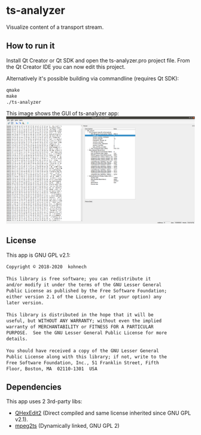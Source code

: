 # ts-analyzer
Visualize content of a transport stream.

## How to run it
Install Qt Creator or Qt SDK and open the ts-analyzer.pro project file.
From the Qt Creator IDE you can now edit this project.

Alternatively it's possible building via commandline (requires Qt SDK):
    
    qmake
    make
    ./ts-analyzer


This image shows the GUI of ts-analyzer app:
![Ts Analyzer](images/ts-analyzer-gui.png)

## License
This app is GNU GPL v2.1:

    Copyright © 2018-2020  kohnech

    This library is free software; you can redistribute it
    and/or modify it under the terms of the GNU Lesser General
    Public License as published by the Free Software Foundation;
    either version 2.1 of the License, or (at your option) any 
    later version.

    This library is distributed in the hope that it will be 
    useful, but WITHOUT ANY WARRANTY; without even the implied 
    warranty of MERCHANTABILITY or FITNESS FOR A PARTICULAR 
    PURPOSE.  See the GNU Lesser General Public License for more 
    details.

    You should have received a copy of the GNU Lesser General 
    Public License along with this library; if not, write to the 
    Free Software Foundation, Inc., 51 Franklin Street, Fifth 
    Floor, Boston, MA  02110-1301  USA

## Dependencies
This app uses 2 3rd-party libs:

* [QHexEdit2](https://github.com/Simsys/qhexedit2) (Direct compiled and same license inherited since GNU GPL v2.1).
* [mpeg2ts](https://github.com/skullanbones/mpeg2ts) (Dynamically linked, GNU GPL 2)